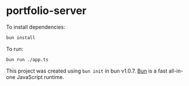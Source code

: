 # portfolio-server

To install dependencies:

```bash
bun install
```

To run:

```bash
bun run ./app.ts
```

This project was created using `bun init` in bun v1.0.7. [Bun](https://bun.sh) is a fast all-in-one JavaScript runtime.
